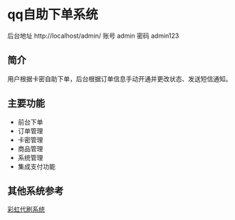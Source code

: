 # qq自助下单系统

后台地址 http://localhost/admin/
账号 admin
密码 admin123
## 简介
  用户根据卡密自助下单，后台根据订单信息手动开通并更改状态、发送短信通知。
## 主要功能
 + 前台下单
 + 订单管理
 + 卡密管理
 + 商品管理
 + 系统管理
 + 集成支付功能
 
## 其他系统参考
[彩虹代刷系统](https://caihds.com/)
 
